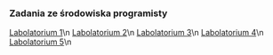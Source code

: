 ### Zadania ze środowiska programisty

[Labolatorium 1](https://github.com/suscilowicz/SP/blob/master/lab1.md)\n
[Labolatorium 2](https://github.com/suscilowicz/SP/blob/master/lab2.md)\n
[Labolatorium 3](https://github.com/suscilowicz/SP/blob/master/lab3.md)\n
[Labolatorium 4](https://github.com/suscilowicz/SP/blob/master/lab4.md)\n
[Labolatorium 5](https://github.com/suscilowicz/SP/blob/master/lab5.md)\n

